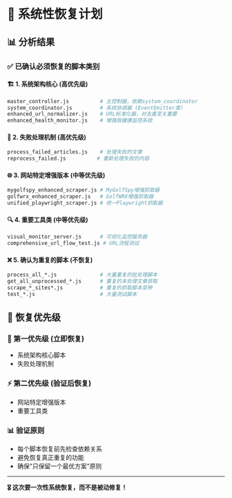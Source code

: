 # 🎯 系统性恢复计划

## 📊 分析结果

### ✅ 已确认必须恢复的脚本类别

#### 🏗️ 1. 系统架构核心 (高优先级)
```bash
master_controller.js          # 主控制器，依赖system_coordinator
system_coordinator.js         # 系统协调器 (EventEmitter类)
enhanced_url_normalizer.js    # URL标准化器，对去重至关重要
enhanced_health_monitor.js    # 增强版健康监控系统
```

#### 🔄 2. 失败处理机制 (高优先级)  
```bash
process_failed_articles.js    # 处理失败的文章
reprocess_failed.js          # 重新处理失败的内容
```

#### 🌐 3. 网站特定增强版本 (中等优先级)
```bash
mygolfspy_enhanced_scraper.js # MyGolfSpy增强抓取器
golfwrx_enhanced_scraper.js   # GolfWRX增强抓取器  
unified_playwright_scraper.js # 统一Playwright抓取器
```

#### 🔍 4. 重要工具类 (中等优先级)
```bash
visual_monitor_server.js      # 可视化监控服务器
comprehensive_url_flow_test.js # URL流程测试
```

#### ❌ 5. 确认为重复的脚本 (不恢复)
```bash
process_all_*.js              # 大量重复的批处理脚本
get_all_unprocessed_*.js      # 重复的未处理文章获取
scrape_*_sites*.js            # 重复的抓取脚本变种
test_*.js                     # 大量测试脚本
```

## 🎯 恢复优先级

### 🚨 第一优先级 (立即恢复)
- 系统架构核心脚本
- 失败处理机制

### ⚡ 第二优先级 (验证后恢复)  
- 网站特定增强版本
- 重要工具类

### 📊 验证原则
- 每个脚本恢复前先检查依赖关系
- 避免恢复真正重复的功能
- 确保"只保留一个最优方案"原则

---
**🎖️ 这次要一次性系统恢复，而不是被动修复！**
